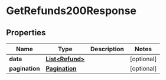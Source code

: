 

# GetRefunds200Response


## Properties

| Name | Type | Description | Notes |
|------------ | ------------- | ------------- | -------------|
|**data** | [**List&lt;Refund&gt;**](Refund.md) |  |  [optional] |
|**pagination** | [**Pagination**](Pagination.md) |  |  [optional] |



